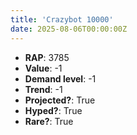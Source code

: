 ```yaml
---
title: 'Crazybot 10000'
date: 2025-08-06T00:00:00Z
---
```

- **RAP**: 3785
- **Value**: -1
- **Demand level**: -1
- **Trend**: -1
- **Projected?**: True
- **Hyped?**: True
- **Rare?**: True
